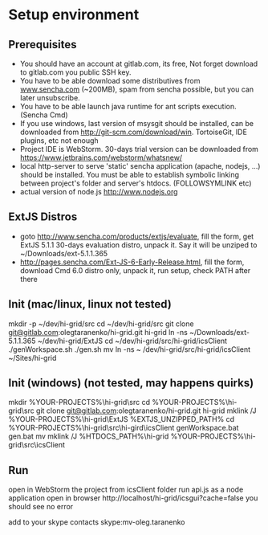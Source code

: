 Setup environment
=================

Prerequisites
-------------

 * You should have an account at gitlab.com, its free, Not forget download to gitlab.com you public SSH key.
 * You have to be able download some distributives from www.sencha.com (~200MB), spam from sencha possible, but you can later unsubscribe.
 * You have to be able launch java runtime for ant scripts execution. (Sencha Cmd)
 * If you use windows, last version of msysgit should be installed, can be downloaded from http://git-scm.com/download/win. TortoiseGit, IDE plugins, etc not enough
 * Project IDE is WebStorm. 30-days trial version can be downloaded from https://www.jetbrains.com/webstorm/whatsnew/
 * local http-server to serve 'static' sencha application (apache, nodejs, ...) should be installed. You must be able to establish symbolic linking between project's folder and server's htdocs. (FOLLOWSYMLINK etc)
 * actual version of node.js http://www.nodejs.org


ExtJS Distros
-------------
 * goto http://www.sencha.com/products/extjs/evaluate, fill the form, get ExtJS 5.1.1 30-days evaluation distro, unpack it. Say it will be unziped to ~/Downloads/ext-5.1.1.365
 * http://pages.sencha.com/Ext-JS-6-Early-Release.html, fill the form, download Cmd 6.0 distro only, unpack it, run setup, check PATH after there 


Init (mac/linux, linux not tested)
----------------------------------

mkdir -p ~/dev/hi-grid/src
cd ~/dev/hi-grid/src
git clone git@gitlab.com:olegtaranenko/hi-grid.git hi-grid
ln -ns ~/Downloads/ext-5.1.1.365 ~/dev/hi-grid/ExtJS
cd ~/dev/hi-grid/src/hi-grid/icsClient
./genWorkspace.sh
./gen.sh mv
ln -ns ~ /dev/hi-grid/src/hi-grid/icsClient ~/Sites/hi-grid



Init (windows) (not tested, may happens quirks)
-----------------------------------------------

mkdir %YOUR-PROJECTS%\hi-grid\src
cd %YOUR-PROJECTS%\hi-grid\src
git clone git@gitlab.com:olegtaranenko/hi-grid.git hi-grid
mklink /J  %YOUR-PROJECTS%\hi-grid\ExtJS %EXTJS_UNZIPPED_PATH%
cd %YOUR-PROJECTS%\hi-grid\src\hi-gird\icsClient
genWorkspace.bat
gen.bat mv
mklink /J  %HTDOCS_PATH%\hi-grid %YOUR-PROJECTS%\hi-grid\src\icsClient


Run
---
open in WebStorm the project from icsClient folder
run api.js as a node application
open in browser http://localhost/hi-grid/icsgui?cache=false
you should see no error

add to your skype contacts skype:mv-oleg.taranenko
